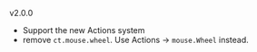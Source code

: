 v2.0.0

* Support the new Actions system
* remove `ct.mouse.wheel`. Use Actions -> `mouse.Wheel` instead.